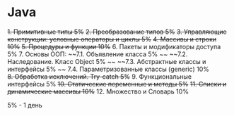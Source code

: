 # Java

~~1. Примитивные типы 5%~~
~~2. Преобразование типов 5%~~
~~3. Управляющие конструкции: условные операторы и циклы 5%~~
~~4. Массивы и строки 10%~~
~~5. Процедуры и функции 10%~~
6. Пакеты и модификаторы доступа 5%
7. Основы ООП:
  ~~7.1. Объявление класса 5%  ~~
  ~~7.2. Наследование. Класс Object 5%  ~~
  ~~7.3. Абстрактные классы и интерфейсы 5%  ~~
  7.4. Параметризованные классы (generic) 10%   
~~8. Обработка исключений. Try-catch 5%~~
9. Функциональные интерфейсы 5%
~~10. Статические переменные и методы 5%~~
~~11. Списки и динамические массивы 10%~~
12. Множество и Словарь 10%

5% - 1 день
